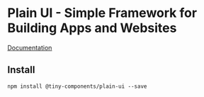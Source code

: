 # Plain UI - Simple Framework for Building Apps and Websites

[Documentation](https://plain-ui.com)  

## Install

```
npm install @tiny-components/plain-ui --save
```